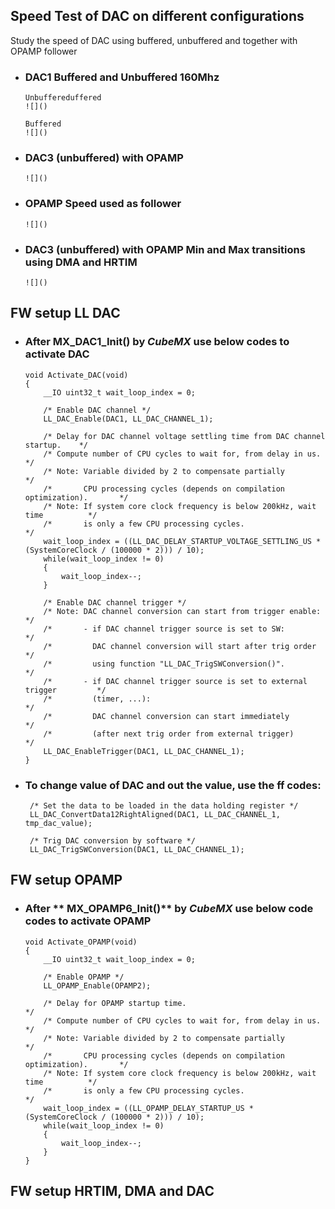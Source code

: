 ## Speed Test of DAC on different configurations  

Study the speed of DAC using buffered, unbuffered and together with OPAMP follower

  - ### DAC1 Buffered and Unbuffered 160Mhz  
  
		Unbuffereduffered  
		![]() 
		
		Buffered  
		![]() 
  
  - ### DAC3 (unbuffered) with OPAMP
  
		![]()
		
		
  - ### OPAMP Speed used as follower
  
		![]()
  
  - ### DAC3 (unbuffered) with OPAMP Min and Max transitions using DMA and HRTIM

		![]()
		
		
  ## FW setup LL DAC  
  
  - ### After **MX_DAC1_Init()** by _CubeMX_ use below codes to activate DAC  
  
		void Activate_DAC(void)
		{
			__IO uint32_t wait_loop_index = 0;

			/* Enable DAC channel */
			LL_DAC_Enable(DAC1, LL_DAC_CHANNEL_1);

			/* Delay for DAC channel voltage settling time from DAC channel startup.    */
			/* Compute number of CPU cycles to wait for, from delay in us.              */
			/* Note: Variable divided by 2 to compensate partially                      */
			/*       CPU processing cycles (depends on compilation optimization).       */
			/* Note: If system core clock frequency is below 200kHz, wait time          */
			/*       is only a few CPU processing cycles.                               */
			wait_loop_index = ((LL_DAC_DELAY_STARTUP_VOLTAGE_SETTLING_US * (SystemCoreClock / (100000 * 2))) / 10);
			while(wait_loop_index != 0)
			{
				wait_loop_index--;
			}

			/* Enable DAC channel trigger */
			/* Note: DAC channel conversion can start from trigger enable:              */
			/*       - if DAC channel trigger source is set to SW:                      */
			/*         DAC channel conversion will start after trig order               */
			/*         using function "LL_DAC_TrigSWConversion()".                      */
			/*       - if DAC channel trigger source is set to external trigger         */
			/*         (timer, ...):                                                    */
			/*         DAC channel conversion can start immediately                     */
			/*         (after next trig order from external trigger)                    */
			LL_DAC_EnableTrigger(DAC1, LL_DAC_CHANNEL_1);
		}
		
 - ### To change value of DAC and out the value, use the ff codes:  
		/* Set the data to be loaded in the data holding register */
		LL_DAC_ConvertData12RightAligned(DAC1, LL_DAC_CHANNEL_1, tmp_dac_value);

		/* Trig DAC conversion by software */
		LL_DAC_TrigSWConversion(DAC1, LL_DAC_CHANNEL_1);
		
  ## FW setup OPAMP
  
  - ### After ** MX_OPAMP6_Init()** by _CubeMX_ use below code codes to activate OPAMP  
  
		void Activate_OPAMP(void)
		{
			__IO uint32_t wait_loop_index = 0;

			/* Enable OPAMP */
			LL_OPAMP_Enable(OPAMP2);

			/* Delay for OPAMP startup time.                                            */
			/* Compute number of CPU cycles to wait for, from delay in us.              */
			/* Note: Variable divided by 2 to compensate partially                      */
			/*       CPU processing cycles (depends on compilation optimization).       */
			/* Note: If system core clock frequency is below 200kHz, wait time          */
			/*       is only a few CPU processing cycles.                               */
			wait_loop_index = ((LL_OPAMP_DELAY_STARTUP_US * (SystemCoreClock / (100000 * 2))) / 10);
			while(wait_loop_index != 0)
			{
				wait_loop_index--;
			}
		}
		
  ## FW setup HRTIM, DMA and DAC
  
  